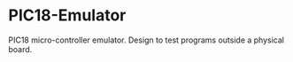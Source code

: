 # PIC18-Emulator
PIC18 micro-controller emulator. Design to test programs outside a physical board.
